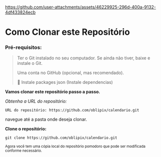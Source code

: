 






https://github.com/user-attachments/assets/46229925-296d-400a-9132-4df433824ecb
















# Como Clonar este Repositório

>
### Pré-requisitos:


> Ter o Git instalado no seu computador.
> Se ainda não tiver, baixe e instale o Git.
>
> Uma conta no GitHub (opcional, mas recomendado).
>
>  📌 Instale packages json (Instale dependencias)


**Vamos clonar este repositório passo a passo.**

_Obtenha a URL do repositório:_

`URL do repositório: https://github.com/oblipix/calendario.git`




navegue até a pasta onde deseja clonar.


**Clone o repositório:**

`git clone https://github.com/oblipix/calendario.git`


<sub> Agora você tem uma cópia local do repositório pomodoro que pode ser modificada conforme necessário. </sub>





